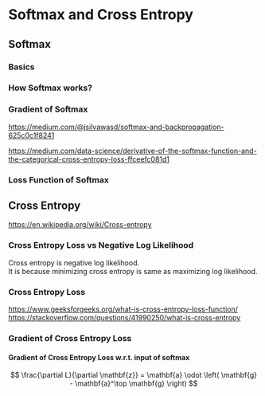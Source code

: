 # Softmax and Cross Entropy
## Softmax
### Basics

### How Softmax works?

### Gradient of Softmax
https://medium.com/@jsilvawasd/softmax-and-backpropagation-625c0c1f8241

https://medium.com/data-science/derivative-of-the-softmax-function-and-the-categorical-cross-entropy-loss-ffceefc081d1

### Loss Function of Softmax

## Cross Entropy
https://en.wikipedia.org/wiki/Cross-entropy

### Cross Entropy Loss vs Negative Log Likelihood
Cross entropy is negative log likelihood.  
It is because minimizing cross entropy is same as maximizing  log likelihood.

### Cross Entropy Loss
https://www.geeksforgeeks.org/what-is-cross-entropy-loss-function/
https://stackoverflow.com/questions/41990250/what-is-cross-entropy


### Gradient of Cross Entropy Loss

#### Gradient of Cross Entropy Loss w.r.t. input of softmax 
$$
\frac{\partial L}{\partial \mathbf{z}} = \mathbf{a} \odot \left( \mathbf{g} - \mathbf{a}^\top \mathbf{g} \right)
$$
